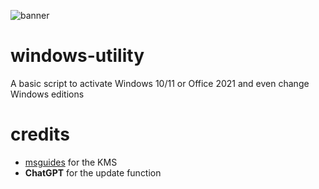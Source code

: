 ![banner](https://github.com/enioaiello/enioaiello.github.io/blob/main/assets/img/banner.png?raw=true)
# windows-utility
A basic script to activate Windows 10/11 or Office 2021 and even change Windows editions
# credits
- [msguides](https://msguides.com) for the KMS
- **ChatGPT** for the update function
